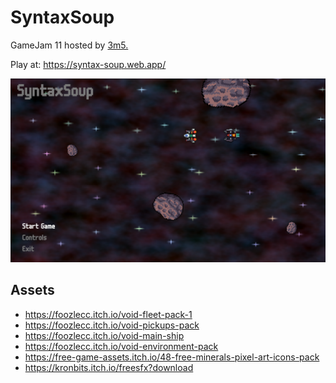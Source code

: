 # SyntaxSoup
GameJam 11 hosted by [3m5.](https://www.3m5.de/karriere/3m5gamejam)

Play at: https://syntax-soup.web.app/

![SyntaxSoup](SyntaxSoup.png)

## Assets

- https://foozlecc.itch.io/void-fleet-pack-1
- https://foozlecc.itch.io/void-pickups-pack
- https://foozlecc.itch.io/void-main-ship
- https://foozlecc.itch.io/void-environment-pack
- https://free-game-assets.itch.io/48-free-minerals-pixel-art-icons-pack
- https://kronbits.itch.io/freesfx?download
